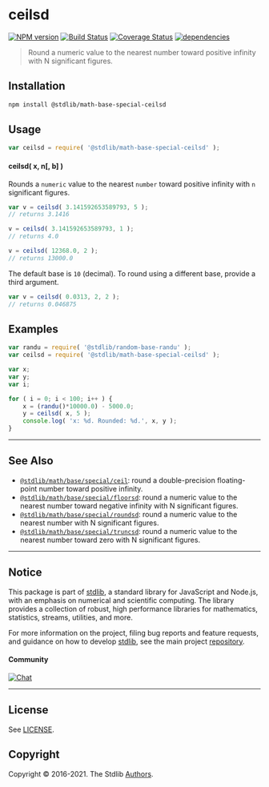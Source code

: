 <!--

@license Apache-2.0

Copyright (c) 2018 The Stdlib Authors.

Licensed under the Apache License, Version 2.0 (the "License");
you may not use this file except in compliance with the License.
You may obtain a copy of the License at

   http://www.apache.org/licenses/LICENSE-2.0

Unless required by applicable law or agreed to in writing, software
distributed under the License is distributed on an "AS IS" BASIS,
WITHOUT WARRANTIES OR CONDITIONS OF ANY KIND, either express or implied.
See the License for the specific language governing permissions and
limitations under the License.

-->

# ceilsd

[![NPM version][npm-image]][npm-url] [![Build Status][test-image]][test-url] [![Coverage Status][coverage-image]][coverage-url] [![dependencies][dependencies-image]][dependencies-url]

> Round a numeric value to the nearest number toward positive infinity with N significant figures.

<section class="installation">

## Installation

```bash
npm install @stdlib/math-base-special-ceilsd
```

</section>

<section class="usage">

## Usage

```javascript
var ceilsd = require( '@stdlib/math-base-special-ceilsd' );
```

#### ceilsd( x, n\[, b] )

Rounds a `numeric` value to the nearest `number` toward positive infinity with `n` significant figures.

```javascript
var v = ceilsd( 3.141592653589793, 5 );
// returns 3.1416

v = ceilsd( 3.141592653589793, 1 );
// returns 4.0

v = ceilsd( 12368.0, 2 );
// returns 13000.0
```

The default base is `10` (decimal). To round using a different base, provide a third argument.

```javascript
var v = ceilsd( 0.0313, 2, 2 );
// returns 0.046875
```

</section>

<!-- /.usage -->

<section class="notes">

</section>

<!-- /.notes -->

<section class="examples">

## Examples

<!-- eslint no-undef: "error" -->

```javascript
var randu = require( '@stdlib/random-base-randu' );
var ceilsd = require( '@stdlib/math-base-special-ceilsd' );

var x;
var y;
var i;

for ( i = 0; i < 100; i++ ) {
    x = (randu()*10000.0) - 5000.0;
    y = ceilsd( x, 5 );
    console.log( 'x: %d. Rounded: %d.', x, y );
}
```

</section>

<!-- /.examples -->

<!-- Section for related `stdlib` packages. Do not manually edit this section, as it is automatically populated. -->

<section class="related">

* * *

## See Also

-   [`@stdlib/math/base/special/ceil`][@stdlib/math/base/special/ceil]: round a double-precision floating-point number toward positive infinity.
-   [`@stdlib/math/base/special/floorsd`][@stdlib/math/base/special/floorsd]: round a numeric value to the nearest number toward negative infinity with N significant figures.
-   [`@stdlib/math/base/special/roundsd`][@stdlib/math/base/special/roundsd]: round a numeric value to the nearest number with N significant figures.
-   [`@stdlib/math/base/special/truncsd`][@stdlib/math/base/special/truncsd]: round a numeric value to the nearest number toward zero with N significant figures.

</section>

<!-- /.related -->

<!-- Section for all links. Make sure to keep an empty line after the `section` element and another before the `/section` close. -->


<section class="main-repo" >

* * *

## Notice

This package is part of [stdlib][stdlib], a standard library for JavaScript and Node.js, with an emphasis on numerical and scientific computing. The library provides a collection of robust, high performance libraries for mathematics, statistics, streams, utilities, and more.

For more information on the project, filing bug reports and feature requests, and guidance on how to develop [stdlib][stdlib], see the main project [repository][stdlib].

#### Community

[![Chat][chat-image]][chat-url]

---

## License

See [LICENSE][stdlib-license].


## Copyright

Copyright &copy; 2016-2021. The Stdlib [Authors][stdlib-authors].

</section>

<!-- /.stdlib -->

<!-- Section for all links. Make sure to keep an empty line after the `section` element and another before the `/section` close. -->

<section class="links">

[npm-image]: http://img.shields.io/npm/v/@stdlib/math-base-special-ceilsd.svg
[npm-url]: https://npmjs.org/package/@stdlib/math-base-special-ceilsd

[test-image]: https://github.com/stdlib-js/math-base-special-ceilsd/actions/workflows/test.yml/badge.svg
[test-url]: https://github.com/stdlib-js/math-base-special-ceilsd/actions/workflows/test.yml

[coverage-image]: https://img.shields.io/codecov/c/github/stdlib-js/math-base-special-ceilsd/main.svg
[coverage-url]: https://codecov.io/github/stdlib-js/math-base-special-ceilsd?branch=main

[dependencies-image]: https://img.shields.io/david/stdlib-js/math-base-special-ceilsd.svg
[dependencies-url]: https://david-dm.org/stdlib-js/math-base-special-ceilsd/main

[chat-image]: https://img.shields.io/gitter/room/stdlib-js/stdlib.svg
[chat-url]: https://gitter.im/stdlib-js/stdlib/

[stdlib]: https://github.com/stdlib-js/stdlib

[stdlib-authors]: https://github.com/stdlib-js/stdlib/graphs/contributors

[stdlib-license]: https://raw.githubusercontent.com/stdlib-js/math-base-special-ceilsd/main/LICENSE

<!-- <related-links> -->

[@stdlib/math/base/special/ceil]: https://github.com/stdlib-js/math-base-special-ceil

[@stdlib/math/base/special/floorsd]: https://github.com/stdlib-js/math-base-special-floorsd

[@stdlib/math/base/special/roundsd]: https://github.com/stdlib-js/math-base-special-roundsd

[@stdlib/math/base/special/truncsd]: https://github.com/stdlib-js/math-base-special-truncsd

<!-- </related-links> -->

</section>

<!-- /.links -->
